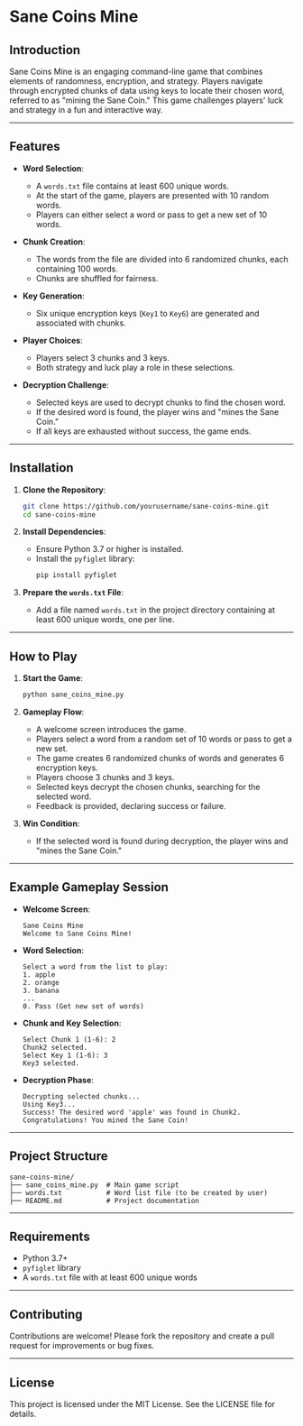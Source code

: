 # Sane Coins Mine

## Introduction
Sane Coins Mine is an engaging command-line game that combines elements of randomness, encryption, and strategy. Players navigate through encrypted chunks of data using keys to locate their chosen word, referred to as "mining the Sane Coin." This game challenges players' luck and strategy in a fun and interactive way.

---

## Features

- **Word Selection**:
  - A `words.txt` file contains at least 600 unique words.
  - At the start of the game, players are presented with 10 random words.
  - Players can either select a word or pass to get a new set of 10 words.

- **Chunk Creation**:
  - The words from the file are divided into 6 randomized chunks, each containing 100 words.
  - Chunks are shuffled for fairness.

- **Key Generation**:
  - Six unique encryption keys (`Key1` to `Key6`) are generated and associated with chunks.

- **Player Choices**:
  - Players select 3 chunks and 3 keys.
  - Both strategy and luck play a role in these selections.

- **Decryption Challenge**:
  - Selected keys are used to decrypt chunks to find the chosen word.
  - If the desired word is found, the player wins and "mines the Sane Coin."
  - If all keys are exhausted without success, the game ends.

---

## Installation

1. **Clone the Repository**:
   ```bash
   git clone https://github.com/yourusername/sane-coins-mine.git
   cd sane-coins-mine
   ```

2. **Install Dependencies**:
   - Ensure Python 3.7 or higher is installed.
   - Install the `pyfiglet` library:
     ```bash
     pip install pyfiglet
     ```

3. **Prepare the `words.txt` File**:
   - Add a file named `words.txt` in the project directory containing at least 600 unique words, one per line.

---

## How to Play

1. **Start the Game**:
   ```bash
   python sane_coins_mine.py
   ```

2. **Gameplay Flow**:
   - A welcome screen introduces the game.
   - Players select a word from a random set of 10 words or pass to get a new set.
   - The game creates 6 randomized chunks of words and generates 6 encryption keys.
   - Players choose 3 chunks and 3 keys.
   - Selected keys decrypt the chosen chunks, searching for the selected word.
   - Feedback is provided, declaring success or failure.

3. **Win Condition**:
   - If the selected word is found during decryption, the player wins and "mines the Sane Coin."

---

## Example Gameplay Session

- **Welcome Screen**:
  ```
  Sane Coins Mine
  Welcome to Sane Coins Mine!
  ```

- **Word Selection**:
  ```
  Select a word from the list to play:
  1. apple
  2. orange
  3. banana
  ...
  0. Pass (Get new set of words)
  ```

- **Chunk and Key Selection**:
  ```
  Select Chunk 1 (1-6): 2
  Chunk2 selected.
  Select Key 1 (1-6): 3
  Key3 selected.
  ```

- **Decryption Phase**:
  ```
  Decrypting selected chunks...
  Using Key3...
  Success! The desired word 'apple' was found in Chunk2.
  Congratulations! You mined the Sane Coin!
  ```

---

## Project Structure

```plaintext
sane-coins-mine/
├── sane_coins_mine.py  # Main game script
├── words.txt           # Word list file (to be created by user)
├── README.md           # Project documentation
```

---

## Requirements

- Python 3.7+
- `pyfiglet` library
- A `words.txt` file with at least 600 unique words

---

## Contributing

Contributions are welcome! Please fork the repository and create a pull request for improvements or bug fixes.

---

## License

This project is licensed under the MIT License. See the LICENSE file for details.

